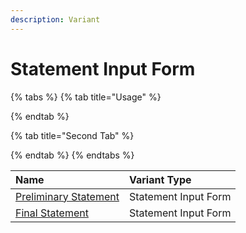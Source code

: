 ```yaml
---
description: Variant
---
```


# Statement Input Form

{% tabs %}
{% tab title="Usage" %}

{% endtab %}

{% tab title="Second Tab" %}

{% endtab %}
{% endtabs %}

| Name | Variant Type |
| :--- | :--- |
| [Preliminary Statement](../../meals-1/form-receipe/statement-input-form-templates/lbo-preliminary-statement.md) | Statement Input Form |
| [Final Statement](../../meals-1/form-receipe/statement-input-form-templates/lbo-final-statement.md) | Statement Input Form |



